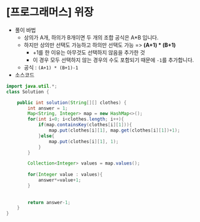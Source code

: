 # [프로그래머스] 위장

- 풀이 바법
  - 상의가 A개, 하의가 B개이면 두 개의 조합 공식은 A*B 입니다.
  - 하지만 상의만 선택도 가능하고 하의만 선택도 가능 => **(A+1) * (B+1)**
    - +1를 한 이유는 아무것도 선택하지 않음을 추가한 것
    - 이 경우 모두 선택하지 않는 경우의 수도 포함되기 때문에 `-1`를 추가합니다.
  - 공식 : `(A+1) * (B+1)-1`
- 소스코드

```java
import java.util.*;
class Solution {

    public int solution(String[][] clothes) {
        int answer = 1;
        Map<String, Integer> map = new HashMap<>();
        for(int i=0; i<clothes.length; i++){
            if(map.containsKey(clothes[i][1])){
                map.put(clothes[i][1], map.get(clothes[i][1])+1);
            }else{
                map.put(clothes[i][1], 1);
            }
        }

        Collection<Integer> values = map.values();
    
        for(Integer value : values){
            answer*=value+1;
        }
        
        
        return answer-1;
    }
}
```


